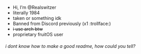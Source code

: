 - Hi, I’m @Realswitzer
- literally 1984
- taken or something idk
- Banned from Discord previously (x1 :trollface:)
- <del>i use arch btw</del>
- proprietary fruitOS user

<h6>i dont know how to make a good readme, how could you tell?</h1>
